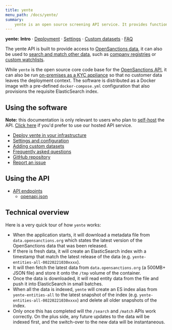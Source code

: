 ```yaml
---
title: yente
menu_path: /docs/yente/
summary:
    yente is an open source screening API service. It provides functions to search, retrieve or match FollowTheMoney entities, including people, companies or vessels that are subject to international sanctions. 
---
```


**yente:** **Intro** · [Deployment](/docs/yente/deploy/) · [Settings](/docs/yente/settings/) · [Custom datasets](/docs/yente/datasets/) · [FAQ](/docs/yente/faq/)

The yente API is built to provide access to [OpenSanctions data](/datasets/), it can also be used to [search and match other data](/docs/yente/datasets/), such as [company registries](/kyb/) or [custom watchlists](/docs/yente/datasets/).

While `yente` is the open source core code base for the [OpenSanctions API](https://api.opensanctions.org), it can also be run [on-premises as a KYC appliance](/docs/self-hosted/) so that no customer data leaves the deployment context. The software is distributed as a Docker image with a pre-defined `docker-compose.yml` configuration that also provisions the requisite ElasticSearch index.

## Using the software

**Note:** this documentation is only relevant to users who plan to [self-host](/docs/self-hosted/) the API. [Click here](/docs/api/) if you'd prefer to use our hosted API service.

* [Deploy yente in your infrastructure](/docs/yente/deploy/)
* [Settings and configuration](/docs/yente/settings/)
* [Adding custom datasets](/docs/yente/datasets/)
* [Frequently asked questions](/docs/yente/faq/)
* [GitHub repository](https://github.com/opensanctions/yente)
* [Report an issue](https://github.com/opensanctions/yente/issues/new)

## Using the API

* [API endpoints](https://api.opensanctions.org)
    * [openapi.json](https://api.opensanctions.org/openapi.json)

## Technical overview

Here is a very quick tour of how `yente` works:

* When the application starts, it will download a metadata file from `data.opensanctions.org` which states the latest version of the OpenSanctions data that was been released. 
* If there is fresh data, it will create an ElasticSearch index with a timestamp that match the latest release of the data (e.g. `yente-entities-all-00220221030xxxx`).
* It will then fetch the latest data from `data.opensanctions.org` (a 500MB+ JSON file) and store it onto the `/tmp` volume of the container.
* Once the data is downloaded, it will read entity data from the file and push it into ElasticSearch in small batches.
* When all the data is indexed, `yente` will create an ES index alias from `yente-entities-all` to the latest snapshot of the index (e.g. `yente-entities-all-00220221030xxxx`) and delete all older snapshots of the index.
* Only once this has completed will the `/search` and `/match` APIs work correctly. On the plus side, any future updates to the data will be indexed first, and the switch-over to the new data will be instantaneous.
